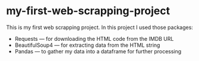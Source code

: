 # my-first-web-scrapping-project

This is my first web scrapping project. In this project I used those packages: 
* Requests — for downloading the HTML code from the IMDB URL 
* BeautifulSoup4 — for extracting data from the HTML string 
* Pandas — to gather my data into a dataframe for further processing
